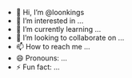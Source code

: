 - 👋 Hi, I’m @loonkings
- 👀 I’m interested in ...
- 🌱 I’m currently learning ...
- 💞️ I’m looking to collaborate on ...
- 📫 How to reach me ...
- 😄 Pronouns: ...
- ⚡ Fun fact: ...

<!---
loonkings/loonkings is a ✨ special ✨ repository because its `README.md` (this file) appears on your GitHub profile.
You can click the Preview link to take a look at your changes.
--->
